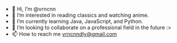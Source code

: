 - 👋 Hi, I’m @vrncnn
- 👀 I’m interested in reading classics and watching anime.
- 🌱 I’m currently learning Java, JavaScript, and Python.
- 💞️ I’m looking to collaborate on a professional field in the future :>
- 📫 How to reach me vrncnndly@gmail.com

<!---
vrncnn/vrncnn is a ✨ special ✨ repository because its `README.md` (this file) appears on your GitHub profile.
You can click the Preview link to take a look at your changes.
--->
